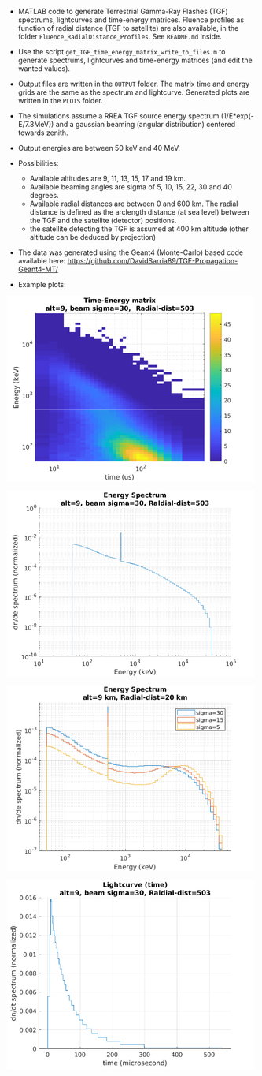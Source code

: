 
* MATLAB code to generate Terrestrial Gamma-Ray Flashes (TGF) spectrums, lightcurves and time-energy matrices. Fluence profiles as function of radial distance (TGF to satellite) are also available, in the folder `Fluence_RadialDistance_Profiles`. See `README.md` inside.
* Use the script `get_TGF_time_energy_matrix_write_to_files.m` to generate spectrums, lightcurves and time-energy matrices (and edit the wanted values).
* Output files are written in the `OUTPUT` folder. The matrix time and energy grids are the same as the spectrum and lightcurve. Generated plots are written in the `PLOTS` folder.
* The simulations assume a RREA TGF source energy spectrum (1/E*exp(-E/7.3MeV)) and a gaussian beaming (angular distribution) centered towards zenith.
* Output energies are between 50 keV and 40 MeV.
* Possibilities:
  * Available altitudes are 9, 11, 13, 15, 17 and 19 km. 
  * Available beaming angles are sigma of 5, 10, 15, 22, 30 and 40 degrees.
  * Available radial distances are between 0 and 600 km. The radial distance is defined as the arclength distance (at sea level) between the TGF and the satellite (detector) positions.
  * the satellite detecting the TGF is assumed at 400 km altitude (other altitude can be deduced by projection)

* The data was generated using the Geant4 (Monte-Carlo) based code available here: 
https://github.com/DavidSarria89/TGF-Propagation-Geant4-MT/


* Example plots:

![Time_energy_matrix_example](./PLOTS/matrix_9_30_503.png)

![Spectrum_example](./PLOTS/energy_spec_9_30_503.png)

![Spectrum_example2](./PLOTS/comparison_beam_9_km.png)

![Lightcurve_example](./PLOTS/time_spec_9_30_503.png)
